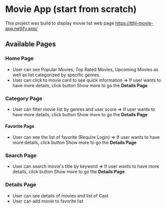 # Movie App (start from scratch)

This project was build to display movie list web page
https://tthl-movie-app.netlify.app/

## Available Pages

### Home Page
- User can see Popular Movies, Top Rated Movies, Upcoming Movies as well as list categorized by specific genres.
- User can click to movie card to see quick information
  => If user wants to have more details, click button Show more to go the **Details Page**

### Category Page
- User can filter movie list by genres and user score
  => If user wants to have more details, click button Show more to go the **Details Page**

#### Favorite Page
- User can see the list of favorite (Require Login)
  => If user wants to have more details, click button Show more to go the **Details Page**  

### Search Page
- User can search movie's title by keyword
  => If user wants to have more details, click button Show more to go the **Details Page**

### Details Page
- User can see details of movies and list of Cast
- User can add movie to favorite list

